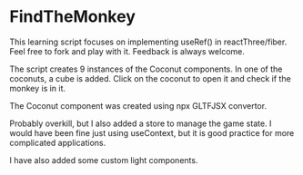 # FindTheMonkey
This learning script focuses on implementing useRef() in reactThree/fiber. Feel free to fork and play with it. Feedback is always welcome.

The script creates 9 instances of the Coconut components. In one of the coconuts, a cube is added. Click on the coconut to open it and check if the monkey is in it.

The Coconut component was created using npx GLTFJSX convertor. 

Probably overkill, but I also added a store to manage the game state. I would have been fine just using useContext, but it is good practice for more complicated applications. 

I have also added some custom light components.
